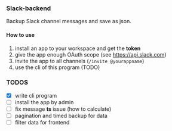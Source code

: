 


### Slack-backend

Backup Slack channel messages and save as json.

#### How to use

1. install an app to your workspace and get the **token**
2. give the app enough OAuth scope (see https://api.slack.com)
3. invite the app to all channels (`/invite @yourappname`)
4. use the cli of this program (TODO)

### TODOS

- [x] write cli program
- [ ] install the app by admin
- [ ] fix message **ts** issue (how to calculate)
- [ ] pagination and timed backup for data
- [ ] filter data for frontend
